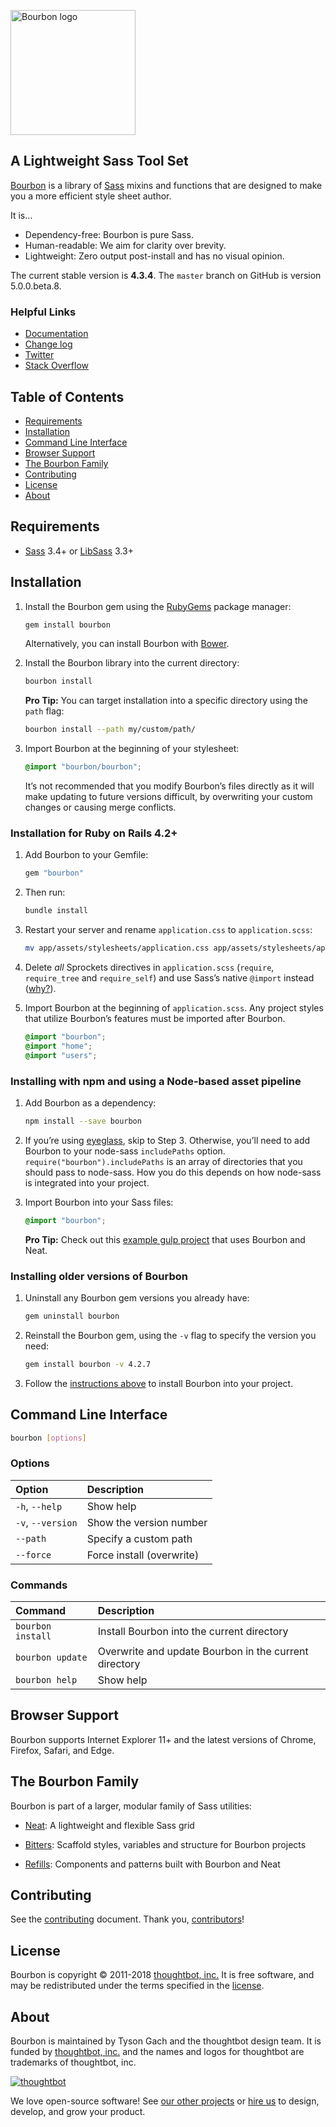 [<img src="https://images.thoughtbot.com/bourbon/bourbon-logo.svg" width="200" alt="Bourbon logo">][Bourbon]

## A Lightweight Sass Tool Set

[Bourbon] is a library of [Sass] mixins and functions that are designed to make
you a more efficient style sheet author.

It is…

- Dependency-free: Bourbon is pure Sass.
- Human-readable: We aim for clarity over brevity.
- Lightweight: Zero output post-install and has no visual opinion.

The current stable version is **4.3.4**. The `master` branch on GitHub is
version 5.0.0.beta.8.

  [Bourbon]: http://bourbon.io
  [Sass]: http://sass-lang.com

### Helpful Links

- [Documentation](http://bourbon.io/docs)
- [Change log](CHANGELOG.md)
- [Twitter](https://twitter.com/bourbonsass)
- [Stack Overflow](https://stackoverflow.com/questions/tagged/bourbon)

## Table of Contents

- [Requirements](#requirements)
- [Installation](#installation)
- [Command Line Interface](#command-line-interface)
- [Browser Support](#browser-support)
- [The Bourbon Family](#the-bourbon-family)
- [Contributing](#contributing)
- [License](#license)
- [About](#about)

## Requirements

- [Sass] 3.4+ or [LibSass] 3.3+

  [Sass]: https://github.com/sass/sass
  [LibSass]: https://github.com/sass/libsass

## Installation

1. Install the Bourbon gem using the [RubyGems] package manager:

    ```bash
    gem install bourbon
    ```

    Alternatively, you can install Bourbon with [Bower].

1. Install the Bourbon library into the current directory:

    ```bash
    bourbon install
    ```

    **Pro Tip:** You can target installation into a specific directory using the
    `path` flag:

    ```bash
    bourbon install --path my/custom/path/
    ```

1. Import Bourbon at the beginning of your stylesheet:

    ```scss
    @import "bourbon/bourbon";
    ```

    It’s not recommended that you modify Bourbon’s files directly as it will
    make updating to future versions difficult, by overwriting your custom
    changes or causing merge conflicts.

  [RubyGems]: https://rubygems.org
  [Bower]: http://bower.io

### Installation for Ruby on Rails 4.2+

1. Add Bourbon to your Gemfile:

    ```ruby
    gem "bourbon"
    ```

1. Then run:

    ```bash
    bundle install
    ```

1. Restart your server and rename `application.css` to `application.scss`:

    ```bash
    mv app/assets/stylesheets/application.css app/assets/stylesheets/application.scss
    ```

1. Delete _all_ Sprockets directives in `application.scss` (`require`,
   `require_tree` and `require_self`) and use Sass’s native `@import` instead
   ([why?][sass-import]).

1. Import Bourbon at the beginning of `application.scss`. Any project styles
   that utilize Bourbon’s features must be imported after Bourbon.

    ```scss
    @import "bourbon";
    @import "home";
    @import "users";
    ```

  [sass-import]: https://content.pivotal.io/blog/structure-your-sass-files-with-import

### Installing with npm and using a Node-based asset pipeline

1. Add Bourbon as a dependency:

    ```bash
    npm install --save bourbon
    ```

1. If you’re using [eyeglass], skip to Step 3. Otherwise, you’ll need to add
   Bourbon to your node-sass `includePaths` option.
   `require("bourbon").includePaths` is an array of directories that you should
   pass to node-sass. How you do this depends on how node-sass is integrated
   into your project.

1. Import Bourbon into your Sass files:

    ```scss
    @import "bourbon";
    ```

    **Pro Tip:** Check out this [example gulp project][gulp-example] that 
    uses Bourbon and Neat.

  [gulp-example]: https://github.com/thoughtbot/gulp-bourbon-neat-example
  [eyeglass]: https://github.com/sass-eyeglass/eyeglass

### Installing older versions of Bourbon

1. Uninstall any Bourbon gem versions you already have:

    ```bash
    gem uninstall bourbon
    ```

1. Reinstall the Bourbon gem, using the `-v` flag to specify the version
   you need:

    ```bash
    gem install bourbon -v 4.2.7
    ```

1. Follow the [instructions above](#installation) to install Bourbon into
   your project.

## Command Line Interface

```bash
bourbon [options]
```

### Options

| Option            | Description               |
| :---------------- | :------------------------ |
| `-h`, `--help`    | Show help                 |
| `-v`, `--version` | Show the version number   |
| `--path`          | Specify a custom path     |
| `--force`         | Force install (overwrite) |

### Commands

| Command           | Description                                           |
| :---------------- | :---------------------------------------------------- |
| `bourbon install` | Install Bourbon into the current directory            |
| `bourbon update`  | Overwrite and update Bourbon in the current directory |
| `bourbon help`    | Show help                                             |

## Browser Support

Bourbon supports Internet Explorer 11+ and the latest versions of Chrome,
Firefox, Safari, and Edge.

## The Bourbon Family

Bourbon is part of a larger, modular family of Sass utilities:

- [Neat]: A lightweight and flexible Sass grid
- [Bitters]: Scaffold styles, variables and structure for Bourbon projects
- [Refills]: Components and patterns built with Bourbon and Neat

  [Neat]: https://github.com/thoughtbot/neat
  [Bitters]: https://github.com/thoughtbot/bitters
  [Refills]: https://github.com/thoughtbot/refills

## Contributing

See the [contributing] document. Thank you, [contributors]!

  [contributing]: CONTRIBUTING.md
  [contributors]: https://github.com/thoughtbot/bourbon/graphs/contributors

## License

Bourbon is copyright © 2011-2018 [thoughtbot, inc.][thoughtbot] It is free
software, and may be redistributed under the terms specified in the [license].

  [license]: LICENSE.md

## About

Bourbon is maintained by Tyson Gach and the thoughtbot design team. It is funded
by [thoughtbot, inc.][thoughtbot] and the names and logos for thoughtbot are
trademarks of thoughtbot, inc.

[![thoughtbot][thoughtbot-logo]][thoughtbot]

We love open-source software! See [our other projects][community] or
[hire us][hire] to design, develop, and grow your product.

  [thoughtbot]: https://thoughtbot.com?utm_source=github
  [thoughtbot-logo]: http://presskit.thoughtbot.com/images/thoughtbot-logo-for-readmes.svg
  [community]: https://thoughtbot.com/community?utm_source=github
  [hire]: https://thoughtbot.com/hire-us?utm_source=github
